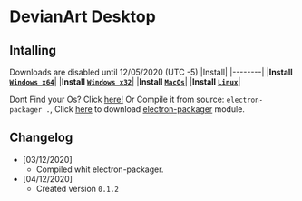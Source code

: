 # DevianArt Desktop


## Intalling
Downloads are disabled until 12/05/2020 (UTC -5)
|Install|
|--------|
|**Install [`Windows x64`]()**|
|**Install [`Windows x32`]()**|
|**Install [`MacOs`]()**|
|**Install [`Linux`]()**|

Dont Find your Os? Click [here!]()
Or Compile it from source: `electron-packager .`, Click [here](https://github.com/electron/electron-packager/blob/master/README.md#installation) to download [electron-packager](https://github.com/electron/electron-packager) module.

## Changelog
- [03/12/2020]
  - Compiled whit electron-packager.
- [04/12/2020]
  - Created version `0.1.2`
  
 
